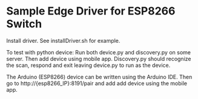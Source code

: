 # Sample Edge Driver for ESP8266 Switch

Install driver.  See installDriver.sh for example.

To test with python device: Run both device.py and discovery.py on some server.  Then add device using mobile app.  Discovery.py should recognize the scan, respond and exit leaving device.py to run as the device.

The Arduino (ESP8266) device can be written using the Arduino IDE.  Then go to http://{esp8266_IP}:8191/pair and add add device using the mobile app.